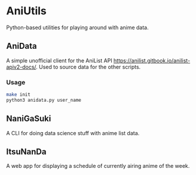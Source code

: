 # AniUtils

Python-based utilities for playing around with anime data.

## AniData

A simple unofficial client for the AniList API <https://anilist.gitbook.io/anilist-apiv2-docs/>. Used to source data for the other scripts.

### Usage

```bash
make init
python3 anidata.py user_name
```

## NaniGaSuki

A CLI for doing data science stuff with anime list data.

## ItsuNanDa

A web app for displaying a schedule of currently airing anime of the week.
